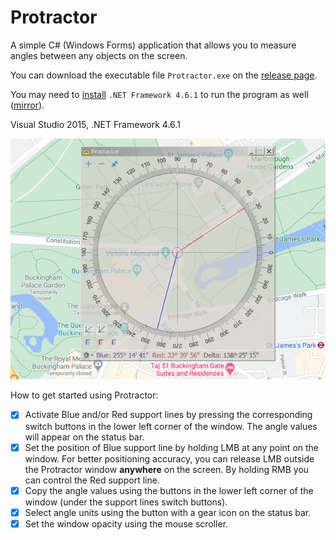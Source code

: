 # Protractor

A simple C# (Windows Forms) application that allows you to measure angles between any objects on the screen.

You can download the executable file `Protractor.exe` on the [release page](https://github.com/ap13ski/Protractor/releases/tag/v1.0). 

You may need to [install](https://www.microsoft.com/en-us/download/details.aspx?id=49982) `.NET Framework 4.6.1` to run the program as well ([mirror](https://github.com/ap13ski/Protractor/releases/download/v1.0/default.NET_Runtime_Pack_Offline_Installer_NDP461-KB3102436-x86-x64-AllOS-ENU.exe)).

Visual Studio 2015, .NET Framework 4.6.1

![Screenshot](protractor.png)

How to get started using Protractor:

- [x] Activate Blue and/or Red support lines by pressing the corresponding switch buttons in the lower left corner of the window. The angle values will appear on the status bar.
- [x] Set the position of Blue support line by holding LMB at any point on the window. For better positioning accuracy, you can release LMB outside the Protractor window **anywhere** on the screen. By holding  RMB you can control the Red support line.
- [x] Copy the angle values using the buttons in the lower left corner of the window (under the support lines switch buttons).
- [x] Select angle units using the button with a gear icon on the status bar.
- [x] Set the window opacity using the mouse scroller.
